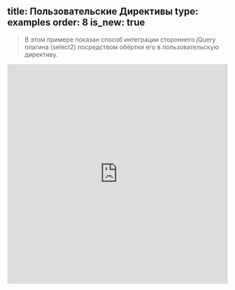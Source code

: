 title: Пользовательские Директивы
type: examples
order: 8
is_new: true
---

> В этом примере показан способ интеграции стороннего jQuery плагина (select2) посредством
 обёртки его в пользовательскую директиву.

<iframe width="100%" height="500" src="http://jsfiddle.net/yyx990803/zuc27nw9/embedded/result,html,js,css" allowfullscreen="allowfullscreen" frameborder="0"></iframe>
